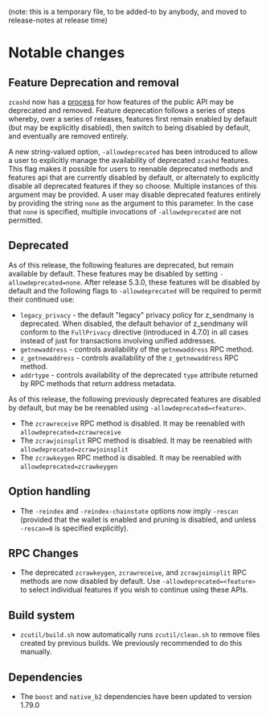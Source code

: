 (note: this is a temporary file, to be added-to by anybody, and moved to
release-notes at release time)

Notable changes
===============

Feature Deprecation and removal
-------------------------------

`zcashd` now has a [process](https://zcash.github.io/zcash/user/deprecation.html)
for how features of the public API may be deprecated and removed. Feature
deprecation follows a series of steps whereby, over a series of releases,
features first remain enabled by default (but may be explicitly disabled), then
switch to being disabled by default, and eventually are removed entirely.

A new string-valued option, `-allowdeprecated` has been introduced to allow a
user to explicitly manage the availability of deprecated `zcashd` features.  This
flag makes it possible for users to reenable deprecated methods and features
api that are currently disabled by default, or alternately to explicitly
disable all deprecated features if they so choose. Multiple instances of this
argument may be provided. A user may disable deprecated features entirely
by providing the string `none` as the argument to this parameter. In the case
that `none` is specified, multiple invocations of `-allowdeprecated` are not
permitted.

Deprecated
----------

As of this release, the following features are deprecated, but remain 
available by default. These features may be disabled by setting 
`-allowdeprecated=none`. After release 5.3.0, these features will be
disabled by default and the following flags to `-allowdeprecated` will
be required to permit their continued use:

  - `legacy_privacy` - the default "legacy" privacy policy for z_sendmany
    is deprecated. When disabled, the default behavior of z_sendmany will
    conform to the `FullPrivacy` directive (introduced in 4.7.0) in all cases
    instead of just for transactions involving unified addresses.
  - `getnewaddress` - controls availability of the `getnewaddress` RPC method.
  - `z_getnewaddress` - controls availability of the `z_getnewaddress` RPC method.
  - `addrtype` - controls availability of the deprecated `type` attribute
    returned by RPC methods that return address metadata. 

As of this release, the following previously deprecated features are disabled
by default, but may be be reenabled using `-allowdeprecated=<feature>`.

  - The `zcrawreceive` RPC method is disabled. It may be reenabled with
    `allowdeprecated=zcrawreceive`
  - The `zcrawjoinsplit` RPC method is disabled. It may be reenabled with
    `allowdeprecated=zcrawjoinsplit`
  - The `zcrawkeygen` RPC method is disabled. It may be reenabled with
    `allowdeprecated=zcrawkeygen`

Option handling
---------------

- The `-reindex` and `-reindex-chainstate` options now imply `-rescan`
  (provided that the wallet is enabled and pruning is disabled, and unless
  `-rescan=0` is specified explicitly).

RPC Changes
-----------

- The deprecated `zcrawkeygen`, `zcrawreceive`, and `zcrawjoinsplit` RPC
  methods are now disabled by default. Use `-allowdeprecated=<feature>`
  to select individual features if you wish to continue using these APIs.

Build system
------------

- `zcutil/build.sh` now automatically runs `zcutil/clean.sh` to remove
  files created by previous builds. We previously recommended to do this
  manually.

Dependencies
------------

- The `boost` and `native_b2` dependencies have been updated to version 1.79.0
